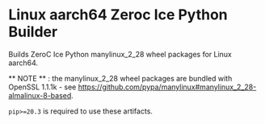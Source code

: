 Linux aarch64 Zeroc Ice Python Builder
======================================

Builds ZeroC Ice Python manylinux_2_28 wheel packages for Linux aarch64.

** NOTE ** : the manylinux_2_28 wheel packages are bundled with
OpenSSL 1.1.1k - see
https://github.com/pypa/manylinux#manylinux_2_28-almalinux-8-based.

`pip>=20.3` is required to use these artifacts.
